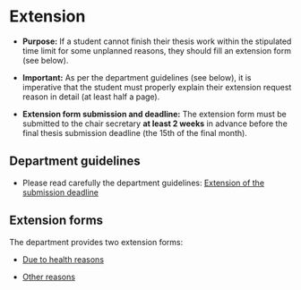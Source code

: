 # Extension

- **Purpose:**  If a student cannot finish their thesis work within the stipulated time limit for some unplanned reasons, they should fill an extension form (see below).  

-  **Important:** As per the department guidelines (see below), it is imperative that the student must properly explain their extension request reason in detail (at least half a page).

- **Extension form submission and deadline:**  The extension form must be submitted to the chair secretary **at least 2 weeks** in advance before the final thesis submission deadline (the 15th of the final month).

## Department guidelines

- Please read carefully the department guidelines: [Extension of the submission deadline](https://www.in.tum.de/en/current-students/administrative-matters/thesis-guidelines-and-topics/)

## Extension forms

The department provides two extension forms:

 - [Due to health reasons](https://www.in.tum.de/fileadmin/w00bws/in/2.Fur_Studierende/Pruefungen_und_Formalitaeten/5.Abschlussarbeit/Request_ThesisExtension_Health.pdf)
 
 - [Other reasons](https://www.in.tum.de/fileadmin/w00bws/in/2.Fur_Studierende/Pruefungen_und_Formalitaeten/5.Abschlussarbeit/Request_ThesisExtension_Other.pdf) 


